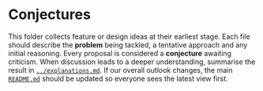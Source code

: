 # Conjectures

This folder collects feature or design ideas at their earliest stage.  Each file
should describe the **problem** being tackled, a tentative approach and any
initial reasoning.  Every proposal is considered a **conjecture** awaiting
criticism. When discussion leads to a deeper understanding, summarise the result
in [`../explanations.md`](../explanations.md).  If our overall outlook changes,
the main [`README.md`](../README.md) should be updated so everyone sees the
latest view first.
